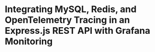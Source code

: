 # Integrating MySQL, Redis, and OpenTelemetry Tracing in an Express.js REST API with Grafana Monitoring

